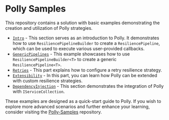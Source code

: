 # Polly Samples

This repository contains a solution with basic examples demonstrating the creation and utilization of Polly strategies.

- [`Intro`](./Intro) - This section serves as an introduction to Polly. It demonstrates how to use `ResiliencePipelineBuilder` to create a `ResiliencePipeline`, which can be used to execute various user-provided callbacks.
- [`GenericPipelines`](./GenericPipelines) - This example showcases how to use `ResiliencePipelineBuilder<T>` to create a generic `ResiliencePipeline<T>`.
- [`Retries`](./Retries) - This part explains how to configure a retry resilience strategy.
- [`Extensibility`](./Extensibility) - In this part, you can learn how Polly can be extended with custom resilience strategies.
- [`DependencyInjection`](./DependencyInjection) - This section demonstrates the integration of Polly with `IServiceCollection`.

These examples are designed as a quick-start guide to Polly. If you wish to explore more advanced scenarios and further enhance your learning, consider visiting the [Polly-Samples](https://github.com/App-vNext/Polly-Samples) repository.
